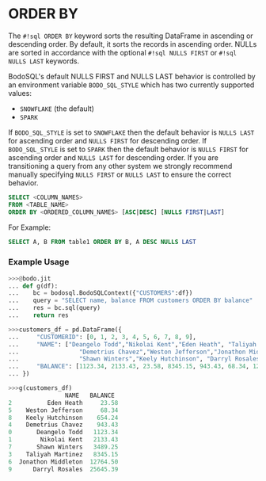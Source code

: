 # ORDER BY

The `#!sql ORDER BY` keyword sorts the resulting DataFrame in ascending
or descending order. By default, it sorts the records in ascending order.
NULLs are sorted in accordance with the optional `#!sql NULLS FIRST` or
`#!sql NULLS LAST` keywords.

BodoSQL's default NULLS FIRST and NULLS LAST behavior is controlled by
an environment variable `BODO_SQL_STYLE` which has two currently supported
values:

- `SNOWFLAKE` (the default)
- `SPARK`

If `BODO_SQL_STYLE` is set to `SNOWFLAKE` then the default behavior is `NULLS LAST`
for ascending order and `NULLS FIRST` for descending order. If `BODO_SQL_STYLE` is
set to `SPARK` then the default behavior is `NULLS FIRST` for ascending order and
`NULLS LAST` for descending order. If you are transitioning a query from any other
system we strongly recommend manually specifying `NULLS FIRST` or `NULLS LAST` to
ensure the correct behavior.

```sql
SELECT <COLUMN_NAMES>
FROM <TABLE_NAME>
ORDER BY <ORDERED_COLUMN_NAMES> [ASC|DESC] [NULLS FIRST|LAST]
```

For Example:

```sql
SELECT A, B FROM table1 ORDER BY B, A DESC NULLS LAST
```

### Example Usage

```py
>>>@bodo.jit
... def g(df):
...    bc = bodosql.BodoSQLContext({"CUSTOMERS":df})
...    query = "SELECT name, balance FROM customers ORDER BY balance"
...    res = bc.sql(query)
...    return res

>>>customers_df = pd.DataFrame({
...     "CUSTOMERID": [0, 1, 2, 3, 4, 5, 6, 7, 8, 9],
...     "NAME": ["Deangelo Todd","Nikolai Kent","Eden Heath", "Taliyah Martinez",
...                 "Demetrius Chavez","Weston Jefferson","Jonathon Middleton",
...                 "Shawn Winters","Keely Hutchinson", "Darryl Rosales",],
...     "BALANCE": [1123.34, 2133.43, 23.58, 8345.15, 943.43, 68.34, 12764.50, 3489.25, 654.24, 25645.39]
... })

>>>g(customers_df)
                NAME   BALANCE
2          Eden Heath     23.58
5    Weston Jefferson     68.34
8    Keely Hutchinson    654.24
4    Demetrius Chavez    943.43
0       Deangelo Todd   1123.34
1        Nikolai Kent   2133.43
7       Shawn Winters   3489.25
3    Taliyah Martinez   8345.15
6  Jonathon Middleton  12764.50
9      Darryl Rosales  25645.39
```
